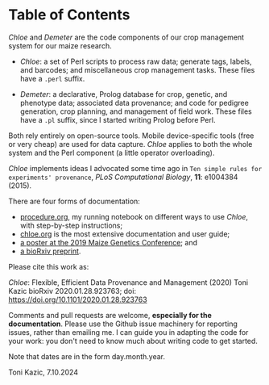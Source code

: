 
# Table of Contents



*Chloe* and *Demeter* are the code components of our crop management system for our maize research.  

-   *Chloe*:  a set of Perl scripts to process raw data; generate tags, labels, and barcodes; and miscellaneous crop management tasks.  These files have a `.perl` suffix.

-   *Demeter*: a declarative, Prolog database for crop, genetic, and phenotype data; associated data provenance; and code for pedigree generation, crop planning, and management of field work.  These files have a `.pl` suffix, since I started writing Prolog before Perl.

Both rely entirely on open-source tools.  Mobile device-specific tools (free or very cheap) are used for data capture.  *Chloe* applies to both the whole system and the Perl component (a little operator overloading).

*Chloe* implements ideas I advocated some time ago in `Ten simple rules for experiments' provenance`, *PLoS Computational Biology*, **11**: e1004384 (2015).

There are four forms of documentation:

-   [procedure.org](./crops/notes/procedure.md), my running notebook on different ways to use *Chloe*, with step-by-step instructions;
-   [chloe.org](./docs/chloe/chloe.md) is the most extensive documentation and user guide;
-   [a poster at the 2019 Maize Genetics Conference](./docs/chloe/poster.pdf); and
-   [a bioRxiv preprint](https://doi.org/10.1101/2020.01.28.923763).

Please cite this work as:

*Chloe*: Flexible, Efficient Data Provenance and Management (2020)
Toni Kazic
bioRxiv 2020.01.28.923763; doi: <https://doi.org/10.1101/2020.01.28.923763>

Comments and pull requests are welcome, **especially for the documentation**.  Please use the Github issue machinery for reporting issues, rather than emailing me.  I can guide you in adapting the code for your work: you don't need to know much about writing code to get started.

Note that dates are in the form day.month.year.

Toni Kazic, 7.10.2024 

